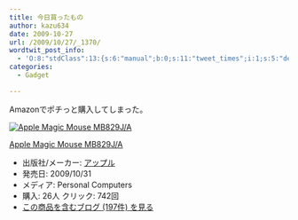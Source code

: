 ```yaml
---
title: 今日買ったもの
author: kazu634
date: 2009-10-27
url: /2009/10/27/_1370/
wordtwit_post_info:
  - 'O:8:"stdClass":13:{s:6:"manual";b:0;s:11:"tweet_times";i:1;s:5:"delay";i:0;s:7:"enabled";i:1;s:10:"separation";s:2:"60";s:7:"version";s:3:"3.7";s:14:"tweet_template";b:0;s:6:"status";i:2;s:6:"result";a:0:{}s:13:"tweet_counter";i:2;s:13:"tweet_log_ids";a:1:{i:0;i:4873;}s:9:"hash_tags";a:0:{}s:8:"accounts";a:1:{i:0;s:7:"kazu634";}}'
categories:
  - Gadget

---
```

<div class="section">
<p>
    Amazonでポチっと購入してしまった。
</p>
  
<div class="hatena-asin-detail">
<a href="http://www.amazon.co.jp/dp/B002TOJHB8/?tag=hatena_st1-22&ascsubtag=d-7ibv" onclick="__gaTracker('send', 'event', 'outbound-article', 'http://www.amazon.co.jp/dp/B002TOJHB8/?tag=hatena_st1-22&ascsubtag=d-7ibv', '');"><img src="https://images-na.ssl-images-amazon.com/images/I/31qc7Q6kn%2BL._SL160_.jpg" class="hatena-asin-detail-image" alt="Apple Magic Mouse MB829J/A" title="Apple Magic Mouse MB829J/A" /></a></p> 
    
<div class="hatena-asin-detail-info">
<p class="hatena-asin-detail-title">
<a href="http://www.amazon.co.jp/dp/B002TOJHB8/?tag=hatena_st1-22&ascsubtag=d-7ibv" onclick="__gaTracker('send', 'event', 'outbound-article', 'http://www.amazon.co.jp/dp/B002TOJHB8/?tag=hatena_st1-22&ascsubtag=d-7ibv', 'Apple Magic Mouse MB829J/A');">Apple Magic Mouse MB829J/A</a>
</p>
      
<ul>
<li>
<span class="hatena-asin-detail-label">出版社/メーカー:</span> <a href="http://d.hatena.ne.jp/keyword/%A5%A2%A5%C3%A5%D7%A5%EB" onclick="__gaTracker('send', 'event', 'outbound-article', 'http://d.hatena.ne.jp/keyword/%A5%A2%A5%C3%A5%D7%A5%EB', 'アップル');" class="keyword">アップル</a>
</li>
<li>
<span class="hatena-asin-detail-label">発売日:</span> 2009/10/31
</li>
<li>
<span class="hatena-asin-detail-label">メディア:</span> Personal Computers
</li>
<li>
<span class="hatena-asin-detail-label">購入</span>: 26人 <span class="hatena-asin-detail-label">クリック</span>: 742回
</li>
<li>
<a href="http://d.hatena.ne.jp/asin/B002TOJHB8" onclick="__gaTracker('send', 'event', 'outbound-article', 'http://d.hatena.ne.jp/asin/B002TOJHB8', 'この商品を含むブログ (197件) を見る');" target="_blank">この商品を含むブログ (197件) を見る</a>
</li>
</ul>
</div>
    
<div class="hatena-asin-detail-foot">
</div>
</div>
</div>
